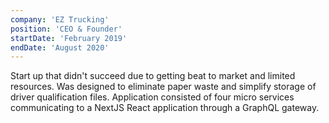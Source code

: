 ```yaml
---
company: 'EZ Trucking'
position: 'CEO & Founder'
startDate: 'February 2019'
endDate: 'August 2020'
---
```


Start up that didn't succeed due to getting beat to market and limited resources. Was designed to eliminate paper waste and simplify storage of driver qualification files. Application consisted of four micro services communicating to a NextJS React application through a GraphQL gateway.
